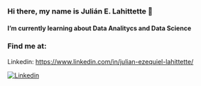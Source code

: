 ### Hi there, my name is Julián E. Lahittette 👋

#### I’m currently learning about Data Analitycs and Data Science

### Find me at:

Linkedin:
https://www.linkedin.com/in/julian-ezequiel-lahittette/

[![Linkedin](https://img.shields.io/badge/LinkedIn-julian-ezequiel-lahittette>?style=flat&logo=linkedin&logoColor=white&labelColor=101010)</br>](https://www.linkedin.com/in/julian-ezequiel-lahittette/)

<!--
**JuLahitte/JuLahitte** is a ✨ _special_ ✨ repository because its `README.md` (this file) appears on your GitHub profile.

Here are some ideas to get you started:

- 🔭 I’m currently working on Accounting
- 🌱 I’m currently learning about Data Analitycs and Data Science
- 👯 I’m looking to collaborate on ...
- 🤔 I’m looking for help with ...
- 💬 Ask me about ...
- 📫 How to reach me: ...
- 😄 Pronouns: ...
- ⚡ Fun fact: ...
-->
